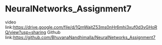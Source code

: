 # NeuralNetworks_Assignment7
video link:https://drive.google.com/file/d/1QmWajtZ53ms0nHr6mhi3xuf0d3vGHoRQ/view?usp=sharing
Github link:https://github.com/BhuvanaNandhimalla/NeuralNetworks_Assignment7
